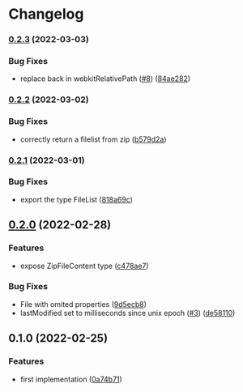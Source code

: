 # Changelog

### [0.2.3](https://github.com/cheminfo/filelist-from/compare/v0.2.2...v0.2.3) (2022-03-03)


### Bug Fixes

* replace back in webkitRelativePath ([#8](https://github.com/cheminfo/filelist-from/issues/8)) ([84ae282](https://github.com/cheminfo/filelist-from/commit/84ae28242285084a5ea720ed5c497d63fe05838e))

### [0.2.2](https://github.com/cheminfo/filelist-from/compare/v0.2.1...v0.2.2) (2022-03-02)


### Bug Fixes

* correctly return a filelist from zip ([b579d2a](https://github.com/cheminfo/filelist-from/commit/b579d2aa373e1835229f96ea4947d06b20446acc))

### [0.2.1](https://github.com/cheminfo/filelist-from/compare/v0.2.0...v0.2.1) (2022-03-01)


### Bug Fixes

* export the type FileList ([818a69c](https://github.com/cheminfo/filelist-from/commit/818a69c51c757f2d085c3ca0c31fa319efce48b9))

## [0.2.0](https://github.com/cheminfo/filelist-from/compare/v0.1.0...v0.2.0) (2022-02-28)


### Features

* expose ZipFileContent type ([c478ae7](https://github.com/cheminfo/filelist-from/commit/c478ae7804ad8553a7b53b0c4c251d4698602785))


### Bug Fixes

* File with omited properties ([9d5ecb8](https://github.com/cheminfo/filelist-from/commit/9d5ecb84329ae3e548055c2026b14c594e407f37))
* lastModified set to milliseconds since unix epoch ([#3](https://github.com/cheminfo/filelist-from/issues/3)) ([de58110](https://github.com/cheminfo/filelist-from/commit/de58110a0528a90b0d8ab07c8f11bba6c21458e4))

## 0.1.0 (2022-02-25)


### Features

* first implementation ([0a74b71](https://www.github.com/cheminfo/filelist-from/commit/0a74b71cd1838859852339933279ebc67a6bf495))
